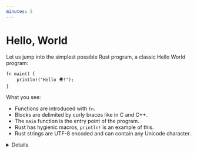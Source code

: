 ```yaml
---
minutes: 5
---
```


# Hello, World

Let us jump into the simplest possible Rust program, a classic Hello World
program:

```rust,editable
fn main() {
    println!("Hello 🌍!");
}
```

What you see:

- Functions are introduced with `fn`.
- Blocks are delimited by curly braces like in C and C++.
- The `main` function is the entry point of the program.
- Rust has hygienic macros, `println!` is an example of this.
- Rust strings are UTF-8 encoded and can contain any Unicode character.

<details>

This slide tries to make the students comfortable with Rust code. They will see
a ton of it over the next few days so we start small with something familiar.

Key points:

- Rust is very much like other languages in the C/C++/Java tradition. It is
  imperative and it doesn't try to reinvent things unless absolutely necessary.

- Rust is modern with full support for things like Unicode.

- Rust uses macros for situations where you want to have a variable number of
  arguments (no function [overloading](../control-flow-basics/functions.md)).

- Macros being 'hygienic' means they don't accidentally capture identifiers from
  the scope they are used in. Rust macros are actually only
  [partially hygienic](https://veykril.github.io/tlborm/decl-macros/minutiae/hygiene.html).

- Rust is multi-paradigm. For example, it has powerful
  [object-oriented programming features](https://doc.rust-lang.org/book/ch17-00-oop.html),
  and, while it is not a functional language, it includes a range of
  [functional concepts](https://doc.rust-lang.org/book/ch13-00-functional-features.html).

</details>
